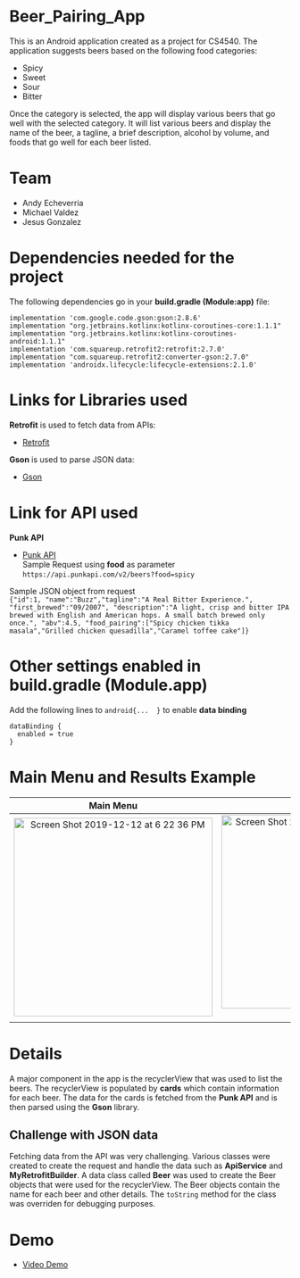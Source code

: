 # Beer_Pairing_App
This is an Android application created as a project for CS4540. The application suggests beers based on the following food categories:  
- Spicy
- Sweet
- Sour
- Bitter

Once the category is selected, the app will display various beers that go well with the selected category. It will list various beers and display the name of the beer, a tagline, a brief description, alcohol by volume, and foods that go well for each beer listed. 

# Team
- Andy Echeverria
- Michael Valdez
- Jesus Gonzalez

# Dependencies needed for the project
The following dependencies go in your **build.gradle (Module:app)** file:  

`implementation 'com.google.code.gson:gson:2.8.6'`  
`implementation "org.jetbrains.kotlinx:kotlinx-coroutines-core:1.1.1"`  
`implementation "org.jetbrains.kotlinx:kotlinx-coroutines-android:1.1.1"`  
`implementation 'com.squareup.retrofit2:retrofit:2.7.0'`  
`implementation "com.squareup.retrofit2:converter-gson:2.7.0"`  
`implementation 'androidx.lifecycle:lifecycle-extensions:2.1.0'`  

# Links for Libraries used
**Retrofit** is used to fetch data from APIs:  
- [Retrofit](https://square.github.io/retrofit/)

**Gson** is used to parse JSON data:  
- [Gson](https://guides.codepath.com/android/leveraging-the-gson-library)  

# Link for API used  
**Punk API**  
- [Punk API](https://punkapi.com/documentation/v2)  
Sample Request using **food** as parameter  
`https://api.punkapi.com/v2/beers?food=spicy`

Sample JSON object from request  
`{"id":1,
"name":"Buzz","tagline":"A Real Bitter Experience.",
"first_brewed":"09/2007",
"description":"A light, crisp and bitter IPA brewed with English and American hops. A small batch brewed only once.",
"abv":4.5,
"food_pairing":["Spicy chicken tikka masala","Grilled chicken quesadilla","Caramel toffee cake"]}`


# Other settings enabled in build.gradle (Module.app)
Add the following lines to `android{...  }` to enable **data binding**  
```
dataBinding {  
  enabled = true  
}  
```
# Main Menu and Results Example

Main Menu                  |  Result 
:-------------------------:|:-------------------------:
<img width="356" alt="Screen Shot 2019-12-12 at 6 22 36 PM" src="https://user-images.githubusercontent.com/43188828/70767615-d51aa280-1d16-11ea-8ca5-2d904346b801.png">  |  <img width="347" alt="Screen Shot 2019-12-12 at 6 23 04 PM" src="https://user-images.githubusercontent.com/43188828/70767806-773a8a80-1d17-11ea-8744-d8117d667d22.png">)  

# Details
A major component in the app is the recyclerView that was used to list the beers. The recyclerView is populated by **cards** which contain information for each beer. The data for the cards is fetched from the **Punk API** and is then parsed using the **Gson** library.

## Challenge with JSON data
Fetching data from the API was very challenging. Various classes were created to create the request and handle the data such as **ApiService** and **MyRetrofitBuilder**. A data class called **Beer** was used to create the Beer objects that were used for the recyclerView. The Beer objects contain the name for each beer and other details. The `toString` method for the class was overriden for debugging purposes.

# Demo
- [Video Demo](https://youtu.be/MwbA9oJNOgE)
